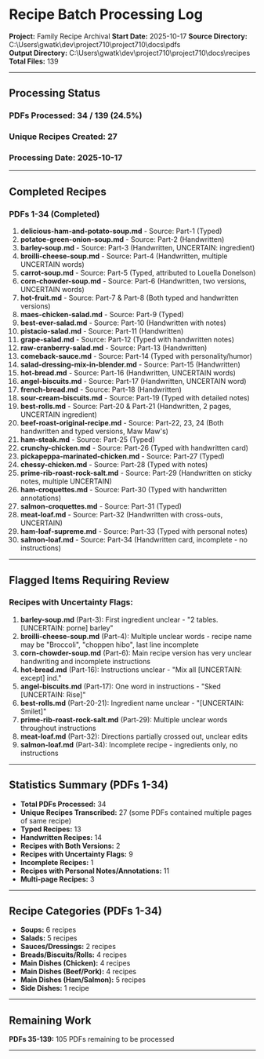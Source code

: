 # Recipe Batch Processing Log

**Project:** Family Recipe Archival
**Start Date:** 2025-10-17
**Source Directory:** C:\Users\gwatk\dev\project710\project710\docs\pdfs\
**Output Directory:** C:\Users\gwatk\dev\project710\project710\docs\recipes\
**Total Files:** 139

---

## Processing Status

### PDFs Processed: 34 / 139 (24.5%)
### Unique Recipes Created: 27
### Processing Date: 2025-10-17

---

## Completed Recipes

### PDFs 1-34 (Completed)

1. **delicious-ham-and-potato-soup.md** - Source: Part-1 (Typed)
2. **potatoe-green-onion-soup.md** - Source: Part-2 (Handwritten)
3. **barley-soup.md** - Source: Part-3 (Handwritten, UNCERTAIN: ingredient)
4. **broilli-cheese-soup.md** - Source: Part-4 (Handwritten, multiple UNCERTAIN words)
5. **carrot-soup.md** - Source: Part-5 (Typed, attributed to Louella Donelson)
6. **corn-chowder-soup.md** - Source: Part-6 (Handwritten, two versions, UNCERTAIN words)
7. **hot-fruit.md** - Source: Part-7 & Part-8 (Both typed and handwritten versions)
8. **maes-chicken-salad.md** - Source: Part-9 (Typed)
9. **best-ever-salad.md** - Source: Part-10 (Handwritten with notes)
10. **pistacio-salad.md** - Source: Part-11 (Handwritten)
11. **grape-salad.md** - Source: Part-12 (Typed with handwritten notes)
12. **raw-cranberry-salad.md** - Source: Part-13 (Handwritten)
13. **comeback-sauce.md** - Source: Part-14 (Typed with personality/humor)
14. **salad-dressing-mix-in-blender.md** - Source: Part-15 (Handwritten)
15. **hot-bread.md** - Source: Part-16 (Handwritten, UNCERTAIN words)
16. **angel-biscuits.md** - Source: Part-17 (Handwritten, UNCERTAIN word)
17. **french-bread.md** - Source: Part-18 (Handwritten)
18. **sour-cream-biscuits.md** - Source: Part-19 (Typed with detailed notes)
19. **best-rolls.md** - Source: Part-20 & Part-21 (Handwritten, 2 pages, UNCERTAIN ingredient)
20. **beef-roast-original-recipe.md** - Source: Part-22, 23, 24 (Both handwritten and typed versions, Maw Maw's)
21. **ham-steak.md** - Source: Part-25 (Typed)
22. **crunchy-chicken.md** - Source: Part-26 (Typed with handwritten card)
23. **pickapeppa-marinated-chicken.md** - Source: Part-27 (Typed)
24. **chessy-chicken.md** - Source: Part-28 (Typed with notes)
25. **prime-rib-roast-rock-salt.md** - Source: Part-29 (Handwritten on sticky notes, multiple UNCERTAIN)
26. **ham-croquettes.md** - Source: Part-30 (Typed with handwritten annotations)
27. **salmon-croquettes.md** - Source: Part-31 (Typed)
28. **meat-loaf.md** - Source: Part-32 (Handwritten with cross-outs, UNCERTAIN)
29. **ham-loaf-supreme.md** - Source: Part-33 (Typed with personal notes)
30. **salmon-loaf.md** - Source: Part-34 (Handwritten card, incomplete - no instructions)

---

## Flagged Items Requiring Review

### Recipes with Uncertainty Flags:

1. **barley-soup.md** (Part-3): First ingredient unclear - "2 tables. [UNCERTAIN: porne] barley"
2. **broilli-cheese-soup.md** (Part-4): Multiple unclear words - recipe name may be "Broccoli", "choppen hibo", last line incomplete
3. **corn-chowder-soup.md** (Part-6): Main recipe version has very unclear handwriting and incomplete instructions
4. **hot-bread.md** (Part-16): Instructions unclear - "Mix all [UNCERTAIN: except] ind."
5. **angel-biscuits.md** (Part-17): One word in instructions - "Sked [UNCERTAIN: Rise]"
6. **best-rolls.md** (Part-20-21): Ingredient name unclear - "[UNCERTAIN: Smilet]"
7. **prime-rib-roast-rock-salt.md** (Part-29): Multiple unclear words throughout instructions
8. **meat-loaf.md** (Part-32): Directions partially crossed out, unclear edits
9. **salmon-loaf.md** (Part-34): Incomplete recipe - ingredients only, no instructions

---

## Statistics Summary (PDFs 1-34)

- **Total PDFs Processed:** 34
- **Unique Recipes Transcribed:** 27 (some PDFs contained multiple pages of same recipe)
- **Typed Recipes:** 13
- **Handwritten Recipes:** 14
- **Recipes with Both Versions:** 2
- **Recipes with Uncertainty Flags:** 9
- **Incomplete Recipes:** 1
- **Recipes with Personal Notes/Annotations:** 11
- **Multi-page Recipes:** 3

---

## Recipe Categories (PDFs 1-34)

- **Soups:** 6 recipes
- **Salads:** 5 recipes
- **Sauces/Dressings:** 2 recipes
- **Breads/Biscuits/Rolls:** 4 recipes
- **Main Dishes (Chicken):** 4 recipes
- **Main Dishes (Beef/Pork):** 4 recipes
- **Main Dishes (Ham/Salmon):** 5 recipes
- **Side Dishes:** 1 recipe

---

## Remaining Work

**PDFs 35-139:** 105 PDFs remaining to be processed

---

